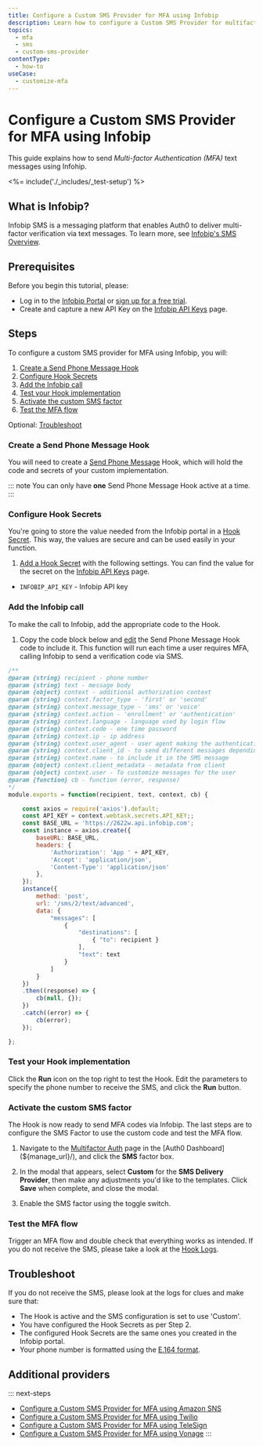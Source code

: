```yaml
---
title: Configure a Custom SMS Provider for MFA using Infobip
description: Learn how to configure a Custom SMS Provider for multifactor authentication (MFA) using Infobip.
topics:
  - mfa
  - sms
  - custom-sms-provider
contentType:
  - how-to
useCase:
  - customize-mfa
---
```

# Configure a Custom SMS Provider for MFA using Infobip

This guide explains how to send <dfn data-key="multifactor-authentication">Multi-factor Authentication (MFA)</dfn> text messages using Infohip.

<%= include('./_includes/_test-setup') %>

## What is Infobip?

Infobip SMS is a messaging platform that enables Auth0 to deliver multi-factor verification via text messages. To learn more, see [Infobip's SMS Overview](https://www.infobip.com/products/sms).

## Prerequisites

Before you begin this tutorial, please:

* Log in to the [Infobip Portal](https://portal.infobip.com/) or [sign up for a free trial](https://www.infobip.com/signup).
* Create and capture a new API Key on the [Infobip API Keys](https://portal.infobip.com/.settings/accounts/api-keys) page.

## Steps

To configure a custom SMS provider for MFA using Infobip, you will:

1. [Create a Send Phone Message Hook](#create-a-send-phone-message-hook)
2. [Configure Hook Secrets](#configure-hook-secrets)
3. [Add the Infobip call](#add-the-infobip-call)
4. [Test your Hook implementation](#test-your-hook-implementation)
5. [Activate the custom SMS factor](#activate-the-custom-sms-factor)
6. [Test the MFA flow](#test-the-mfa-flow)

Optional: [Troubleshoot](#troubleshoot)

### Create a Send Phone Message Hook

You will need to create a [Send Phone Message](/hooks/extensibility-points/send-phone-message) Hook, which will hold the code and secrets of your custom implementation.

::: note
You can only have **one** Send Phone Message Hook active at a time.
:::

### Configure Hook Secrets

You're going to store the value needed from the Infobip portal in a [Hook Secret](/hooks/secrets). This way, the values are secure and can be used easily in your function.

1. [Add a Hook Secret](/hooks/secrets/create) with the following settings. You can find the value for the secret on the [Infobip API Keys](https://portal.infobip.com/.settings/accounts/api-keys) page.

* `INFOBIP_API_KEY` - Infobip API key

### Add the Infobip call

To make the call to Infobip, add the appropriate code to the Hook.

1. Copy the code block below and [edit](/hooks/update) the Send Phone Message Hook code to include it. This function will run each time a user requires MFA, calling Infobip to send a verification code via SMS.

```js
/**
@param {string} recipient - phone number
@param {string} text - message body
@param {object} context - additional authorization context
@param {string} context.factor_type - 'first' or 'second'
@param {string} context.message_type - 'sms' or 'voice'
@param {string} context.action - 'enrollment' or 'authentication'
@param {string} context.language - language used by login flow
@param {string} context.code - one time password
@param {string} context.ip - ip address
@param {string} context.user_agent - user agent making the authentication request
@param {string} context.client_id - to send different messages depending on the client id
@param {string} context.name - to include it in the SMS message
@param {object} context.client_metadata - metadata from client
@param {object} context.user - To customize messages for the user
@param {function} cb - function (error, response)
*/
module.exports = function(recipient, text, context, cb) {

    const axios = require('axios').default;
    const API_KEY = context.webtask.secrets.API_KEY;;
    const BASE_URL = 'https://2622w.api.infobip.com';
    const instance = axios.create({
        baseURL: BASE_URL,
        headers: {
            'Authorization': 'App ' + API_KEY,
            'Accept': 'application/json',
            'Content-Type': 'application/json'
        },
    });
    instance({
        method: 'post',
        url: '/sms/2/text/advanced',
        data: {
            "messages": [
                {
                    "destinations": [
                        { "to": recipient }
                    ],
                    "text": text
                }
            ]
        }
    })
    .then((response) => {
        cb(null, {});
    })
    .catch((error) => {
        cb(error);
    });

};
```

### Test your Hook implementation

Click the **Run** icon on the top right to test the Hook. Edit the parameters to specify the phone number to receive the SMS, and click the **Run** button.

### Activate the custom SMS factor

The Hook is now ready to send MFA codes via Infobip. The last steps are to configure the SMS Factor to use the custom code and test the MFA flow.

1. Navigate to the [Multifactor Auth](${manage_url}/#/mfa) page in the [Auth0 Dashboard](${manage_url}/), and click the **SMS** factor box.

2. In the modal that appears, select **Custom** for the **SMS Delivery Provider**, then make any adjustments you'd like to the templates. Click **Save** when complete, and close the modal.

3. Enable the SMS factor using the toggle switch.

### Test the MFA flow

Trigger an MFA flow and double check that everything works as intended. If you do not receive the SMS, please take a look at the [Hook Logs](/hooks/view-logs).

## Troubleshoot

If you do not receive the SMS, please look at the logs for clues and make sure that:

- The Hook is active and the SMS configuration is set to use 'Custom'.
- You have configured the Hook Secrets as per Step 2.
- The configured Hook Secrets are the same ones you created in the Infobip portal.
- Your phone number is formatted using the [E.164 format](https://en.wikipedia.org/wiki/E.164).

## Additional providers

::: next-steps
* [Configure a Custom SMS Provider for MFA using Amazon SNS](/multifactor-authentication/send-phone-message-hook-amazon-sns)
* [Configure a Custom SMS Provider for MFA using Twilio](/multifactor-authentication/send-phone-message-hook-twilio)
* [Configure a Custom SMS Provider for MFA using TeleSign](/multifactor-authentication/send-phone-message-hook-telesign)
* [Configure a Custom SMS Provider for MFA using Vonage](/multifactor-authentication/send-phone-message-hook-vonage)
:::
